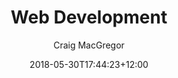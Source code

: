 ---
layout: guides
title: 'Web Development'
author: Craig MacGregor
date: '2018-05-30T17:44:23+12:00'
guide_parent: 'projects'
weight: 3
github_file: 'content/guides/projects/article3.md'
summary: 'If you know HTML/CSS, you can contribute to navcoin’s website [navcoin.org]. [navub.org] and [open alias website]. These are all open source, and anyone can make changes to the site or fix/submit issues.'
---